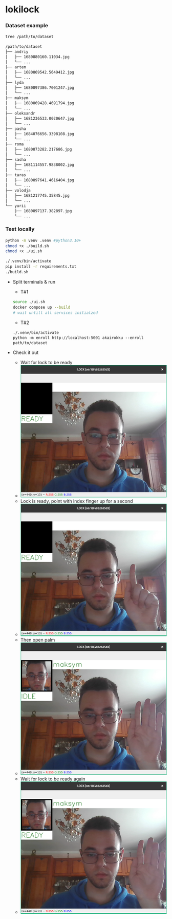 # lokilock
### Dataset example
```bash
tree /path/to/dataset
```
```
/path/to/dataset
├── andriy
│   ├── 1680880160.11034.jpg
│   └── ...
├── artem
│   ├── 1680869542.5649412.jpg
│   └── ...
├── lyda
│   ├── 1680897386.7001247.jpg
│   └── ...
├── maksym
│   ├── 1680869428.4691794.jpg
│   └── ...
├── oleksandr
│   ├── 1681236533.0020647.jpg
│   └── ...
├── pasha
│   ├── 1684076656.3398108.jpg
│   └── ...
├── roma
│   ├── 1680873282.217686.jpg
│   └── ...
├── sasha
│   ├── 1681114557.9838002.jpg
│   └── ...
├── taras
│   ├── 1680897641.4616404.jpg
│   └── ...
├── volodja
│   ├── 1681217745.35845.jpg
│   └── ...
└── yurii
    ├── 1680897137.382897.jpg
    └── ...
```

### Test locally
```bash
python -m venv .venv #python3.10+
chmod +x ./build.sh
chmod +x ./ui.sh
```
```bash
./.venv/bin/activate
pip install -r requirements.txt
./build.sh
```
- Split terminals & run
    - T#1
    ```bash
    source ./ui.sh
    docker compose up --build
    # wait untill all services initialzed
    ```
    - T#2
    ```
    ./.venv/bin/activate
    python -m enroll http://localhost:5001 akairokku --enroll path/to/dataset
    ```

- Check it out
    - Wait for lock to be ready
    - ![](./media/idle.png)
    - Lock is ready, point with index finger up for a second
    - ![](./media/up.png)
    - Then open palm
    - ![](./media/open.png)
    - Wait for lock to be ready again
    - ![](./media/idle_again.png)
